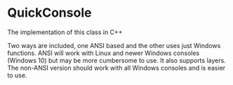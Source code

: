 # QuickConsole
 
The implementation of this class in C++

Two ways are included, one ANSI based and the other uses just Windows functions.
ANSI will work with Linux and newer Windows consoles (Windows 10) but may be more cumbersome to use. It also supports layers.
The non-ANSI version should work with all Windows consoles and is easier to use.
